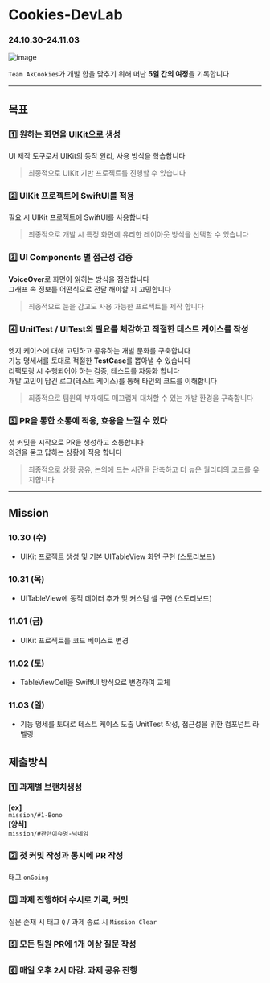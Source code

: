 # Cookies-DevLab
### 24.10.30-24.11.03 
![image](https://github.com/user-attachments/assets/ebc202ef-ca24-4997-8ac1-ba1dbd50b067)

`Team AkCookies`가 개발 합을 맞추기 위해 떠난 **5일 간의 여정**을 기록합니다 

*** 

## 목표 
### 1️⃣ 원하는 화면을 UIKit으로 생성
UI 제작 도구로서 UIKit의 동작 원리, 사용 방식을 학습합니다  
> 최종적으로 UIKit 기반 프로젝트를 진행할 수 있습니다  

### 2️⃣ UIKit 프로젝트에 SwiftUI를 적용
필요 시 UIKit 프로젝트에 SwiftUI를 사용합니다  
> 최종적으로 개발 시 특정 화면에 유리한 레이아웃 방식을 선택할 수 있습니다

### 3️⃣ UI Components 별 접근성 검증 
**VoiceOver**로 화면이 읽히는 방식을 점검합니다  
그래프 속 정보를 어떤식으로 전달 해야할 지 고민합니다  
> 최종적으로 눈을 감고도 사용 가능한 프로젝트를 제작 합니다 

### 4️⃣ UnitTest / UITest의 필요를 체감하고 적절한 테스트 케이스를 작성
엣지 케이스에 대해 고민하고 공유하는 개발 문화를 구축합니다  
기능 명세서를 토대로 적절한 **TestCase**를 뽑아낼 수 있습니다  
리팩토링 시 수행되어야 하는 검증, 테스트를 자동화 합니다  
개발 고민이 담긴 로그(테스트 케이스)를 통해 타인의 코드를 이해합니다
> 최종적으로 팀원의 부재에도 매끄럽게 대처할 수 있는 개발 환경을 구축합니다   

### 5️⃣ PR을 통한 소통에 적응, 효용을 느낄 수 있다 
첫 커밋을 시작으로 PR을 생성하고 소통합니다  
의견을 묻고 답하는 상황에 적응 합니다 
> 최종적으로 상황 공유, 논의에 드는 시간을 단축하고 더 높은 퀄리티의 코드를 유지합니다 

*** 

## Mission

### 10.30 (수)
* UIKit 프로젝트 생성 및 기본 UITableView 화면 구현 (스토리보드)
### 10.31 (목)
* UITableView에 동적 데이터 추가 및 커스텀 셀 구현 (스토리보드)
### 11.01 (금)
* UIKit 프로젝트를 코드 베이스로 변경
### 11.02 (토)
* TableViewCell을 SwiftUI 방식으로 변경하여 교체 
### 11.03 (일)
* 기능 명세를 토대로 테스트 케이스 도출 UnitTest 작성, 접근성을 위한 컴포넌트 라벨링

## 제출방식 
### 1️⃣ 과제별 브랜치생성  
**[ex]**    
`mission/#1-Bono`  
**[양식]**  
`mission/#관련이슈명-닉네임`    

### 2️⃣ 첫 커밋 작성과 동시에 PR 작성   
태그 `onGoing`   
### 3️⃣ 과제 진행하며 수시로 기록, 커밋    
질문 존재 시 태그 `Q` / 과제 종료 시 `Mission Clear`  
### 5️⃣ 모든 팀원 PR에 1개 이상 질문 작성
### 6️⃣ 매일 오후 2시 마감. 과제 공유 진행 
